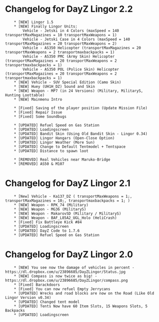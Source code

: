 Changelog for DayZ Lingor 2.2
==========
		* [NEW] Lingor 1.5
		* [NEW] Finally Lingor Units:
			Vehicle - Jetski in 4 Colors (maxSpeed = 140 transportMaxMagazines = 10 transportMaxWeapons = 1)
			Vehicle - Jetski Case in 4 Colors (maxSpeed = 140 transportMaxMagazines = 20 transportMaxWeapons = 2)
			Vehicle - AS350 Helicopter (transportMaxMagazines = 20 transportMaxWeapons = 2 transportmaxbackpacks = 1)
			Vehicle - AS350 PMC (Army Skin) Helicopter (transportMaxMagazines = 20 transportMaxWeapons = 2 transportmaxbackpacks = 1)
			Vehicle - AS350 POL (Police Skin) Helicopter (transportMaxMagazines = 20 transportMaxWeapons = 2 transportmaxbackpacks = 1)
		* [NEW] Vehicle - SUV Special Edition (Camo Skin)
		* [NEW] Huey (UH1H_DZ) Sound and Skin
		* [NEW] Weapon - MP7 (in 24 Versions) (Military, MilitaryS, Hunting Loottable)
		* [NEW] Mainmenu Intro
		
		* [Fixed] Saving of the player position (Update Mission File)
		* [Fixed] Repair Issue
		* [Fixed] Some Soundbugs
		
		* [UPDATED] Refuel Speed on Gas Station
		* [UPDATED] Loadingscreen
		* [UPDATED] Bandit Skin (Using Old Bandit Skin - Lingor 0.34)
		* [UPDATED] Lingor Hangars (Open-Close Option)
		* [UPDATED] Lingor Weather (More Sun)
		* [UPDATED] Change to Default Tentmodel + Tentspace
		* [UPDATED] Distance to spawn loot
		
		* [REMOVED] Real Vehicles near Maruko-Bridge
		* [REMOVED] AS50 & M107


Changelog for DayZ Lingor 2.1
==========
			
		* [New] Vehicle - Ka137_DZ ( transportMaxWeapons = 1;, transportMaxMagazines = 10;, transportmaxbackpacks = 1; )
		* [NEW] Weapon - RPK_74 (Military)
		* [NEW] Weapon - MG36 (MilitaryS)
		* [NEW] Weapon - MakarovSD (Military / MilitaryS)
		* [NEW] Weapon - BAF_L85A2_UGL_Holo (HeliCrash)
		* [Fixed] Fix Battleye Kick #84
		* [UPDATED] Loadingscreen
		* [UPDATED] DayZ Code to 1.7.6
		* [UPDATED] Refuel Speed on Gas Station


Changelog for DayZ Lingor 2.0
==========

		* [NEW] You see now the damage of vehicles in percent - https://dl.dropbox.com/u/23896685/DayZLingor/Status.jpg
		* [NEW] Compass is now twice as big! - https://dl.dropbox.com/u/23896685/DayZLingor/compass.png
		* [Fixed] Barackdoors
		* [Fixed] You can now refuel Empty Jerrycans
		* [UPDATED] Wrecks and road blocks are now on the Road (Like Old Lingor Version v0.34)
		* [UPDATED] Changed tent model
		* [UPDATED] Tents Now have 60 Item Slots, 15 Weapons Slots, 5 Backpacks
		* [UPDATED] Loadingscreen
